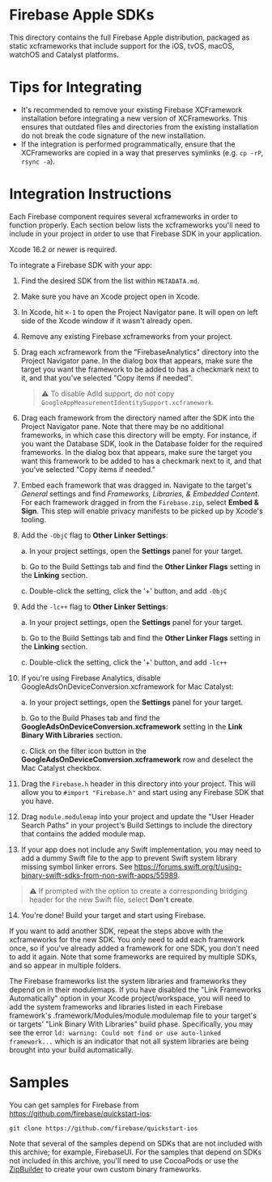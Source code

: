 # Firebase Apple SDKs

This directory contains the full Firebase Apple distribution, packaged as static
xcframeworks that include support for the iOS, tvOS, macOS, watchOS and Catalyst
platforms.

# Tips for Integrating
- It's recommended to remove your existing Firebase XCFramework
installation before integrating a new version of XCFrameworks. This ensures
that outdated files and directories from the existing installation do not
break the code signature of the new installation.
- If the integration is performed programmatically, ensure that the
XCFrameworks are copied in a way that preserves symlinks (e.g. `cp -rP`,
`rsync -a`).

# Integration Instructions

Each Firebase component requires several xcframeworks in order to function
properly. Each section below lists the xcframeworks you'll need to include
in your project in order to use that Firebase SDK in your application.

Xcode 16.2 or newer is required.

To integrate a Firebase SDK with your app:

1. Find the desired SDK from the list within `METADATA.md`.
2. Make sure you have an Xcode project open in Xcode.
3. In Xcode, hit `⌘-1` to open the Project Navigator pane. It will open on
   left side of the Xcode window if it wasn't already open.
4. Remove any existing Firebase xcframeworks from your project.
5. Drag each xcframework from the "FirebaseAnalytics" directory into the Project
   Navigator pane. In the dialog box that appears, make sure the target you
   want the framework to be added to has a checkmark next to it, and that
   you've selected "Copy items if needed".

   > ⚠ To disable AdId support, do not copy
   > `GoogleAppMeasurementIdentitySupport.xcframework`.

6. Drag each framework from the directory named after the SDK into the Project
   Navigator pane. Note that there may be no additional frameworks, in which
   case this directory will be empty. For instance, if you want the Database
   SDK, look in the Database folder for the required frameworks. In the dialog
   box that appears, make sure the target you want this framework to be added to
   has a checkmark next to it, and that you've selected "Copy items if needed."

7. Embed each framework that was dragged in. Navigate to the
   target's _General_ settings and find _Frameworks, Libraries, & Embedded
   Content_. For each framework dragged in from the `Firebase.zip`, select
   **Embed & Sign**. This step will enable privacy manifests to be picked up by
   Xcode's tooling.

8. Add the `-ObjC` flag to **Other Linker Settings**:

   a. In your project settings, open the **Settings** panel for your target.

   b. Go to the Build Settings tab and find the **Other Linker Flags** setting
     in the **Linking** section.

   c. Double-click the setting, click the '+' button, and add `-ObjC`

9. Add the `-lc++` flag to **Other Linker Settings**:

   a. In your project settings, open the **Settings** panel for your target.

   b. Go to the Build Settings tab and find the **Other Linker Flags** setting
     in the **Linking** section.

   c. Double-click the setting, click the '+' button, and add `-lc++`

10. If you're using Firebase Analytics, disable
    GoogleAdsOnDeviceConversion.xcframework for Mac Catalyst:

    a. In your project settings, open the **Settings** panel for your target.

    b. Go to the Build Phases tab and find the
       **GoogleAdsOnDeviceConversion.xcframework** setting in the **Link Binary
       With Libraries** section.

    c. Click on the filter icon button in the
       **GoogleAdsOnDeviceConversion.xcframework** row and deselect the Mac Catalyst
       checkbox.

11. Drag the `Firebase.h` header in this directory into your project. This will
   allow you to `#import "Firebase.h"` and start using any Firebase SDK that you
   have.
12. Drag `module.modulemap` into your project and update the
   "User Header Search Paths" in your project's Build Settings to include the
   directory that contains the added module map.
13. If your app does not include any Swift implementation, you may need to add
   a dummy Swift file to the app to prevent Swift system library missing
   symbol linker errors. See
   https://forums.swift.org/t/using-binary-swift-sdks-from-non-swift-apps/55989.

   > ⚠ If prompted with the option to create a corresponding bridging header
   > for the new Swift file, select **Don't create**.

14. You're done! Build your target and start using Firebase.

If you want to add another SDK, repeat the steps above with the xcframeworks for
the new SDK. You only need to add each framework once, so if you've already
added a framework for one SDK, you don't need to add it again. Note that some
frameworks are required by multiple SDKs, and so appear in multiple folders.

The Firebase frameworks list the system libraries and frameworks they depend on
in their modulemaps. If you have disabled the "Link Frameworks Automatically"
option in your Xcode project/workspace, you will need to add the system
frameworks and libraries listed in each Firebase framework's
<Name>.framework/Modules/module.modulemap file to your target's or targets'
"Link Binary With Libraries" build phase.  Specifically, you may see the error
`ld: warning: Could not find or use auto-linked framework...` which is an
indicator that not all system libraries are being brought into your build
automatically.

# Samples

You can get samples for Firebase from https://github.com/firebase/quickstart-ios:

    git clone https://github.com/firebase/quickstart-ios

Note that several of the samples depend on SDKs that are not included with
this archive; for example, FirebaseUI. For the samples that depend on SDKs not
included in this archive, you'll need to use CocoaPods or use the
[ZipBuilder](https://github.com/firebase/firebase-ios-sdk/tree/main/ReleaseTooling)
to create your own custom binary frameworks.
